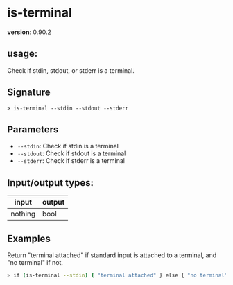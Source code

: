 # is-terminal

**version**: 0.90.2

## **usage**:

Check if stdin, stdout, or stderr is a terminal.

## Signature

`> is-terminal --stdin --stdout --stderr`

## Parameters

- `--stdin`: Check if stdin is a terminal
- `--stdout`: Check if stdout is a terminal
- `--stderr`: Check if stderr is a terminal

## Input/output types:

| input   | output |
| ------- | ------ |
| nothing | bool   |

## Examples

Return "terminal attached" if standard input is attached to a terminal, and "no terminal" if not.

```bash
> if (is-terminal --stdin) { "terminal attached" } else { "no terminal" }
```
